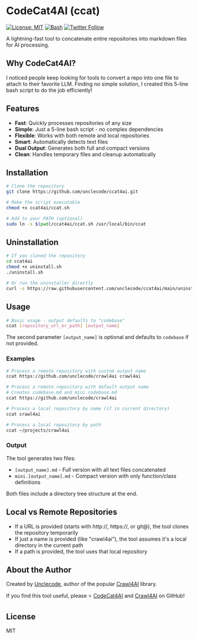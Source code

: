 # CodeCat4AI (ccat)

[![License: MIT](https://img.shields.io/badge/License-MIT-yellow.svg)](https://opensource.org/licenses/MIT)
[![Bash](https://img.shields.io/badge/Shell-Bash-blue.svg)](https://www.gnu.org/software/bash/)
[![Twitter Follow](https://img.shields.io/twitter/follow/unclecode?style=social)](https://twitter.com/unclecode)

A lightning-fast tool to concatenate entire repositories into markdown files for AI processing.

## Why CodeCat4AI?

I noticed people keep looking for tools to convert a repo into one file to attach to their favorite LLM. Finding no simple solution, I created this 5-line bash script to do the job efficiently!

## Features

- **Fast**: Quickly processes repositories of any size
- **Simple**: Just a 5-line bash script - no complex dependencies
- **Flexible**: Works with both remote and local repositories
- **Smart**: Automatically detects text files
- **Dual Output**: Generates both full and compact versions
- **Clean**: Handles temporary files and cleanup automatically

## Installation

```bash
# Clone the repository
git clone https://github.com/unclecode/ccat4ai.git

# Make the script executable
chmod +x ccat4ai/ccat.sh

# Add to your PATH (optional)
sudo ln -s $(pwd)/ccat4ai/ccat.sh /usr/local/bin/ccat
```

## Uninstallation

```bash
# If you cloned the repository
cd ccat4ai
chmod +x uninstall.sh
./uninstall.sh

# Or run the uninstaller directly
curl -s https://raw.githubusercontent.com/unclecode/ccat4ai/main/uninstall.sh | bash
```

## Usage

```bash
# Basic usage - output defaults to "codebase"
ccat [repository_url_or_path] [output_name]
```

The second parameter `[output_name]` is optional and defaults to `codebase` if not provided.

### Examples

```bash
# Process a remote repository with custom output name
ccat https://github.com/unclecode/crawl4ai crawl4ai

# Process a remote repository with default output name
# Creates codebase.md and mini.codebase.md
ccat https://github.com/unclecode/crawl4ai

# Process a local repository by name (if in current directory)
ccat crawl4ai

# Process a local repository by path
ccat ~/projects/crawl4ai
```

### Output

The tool generates two files:
- `[output_name].md` - Full version with all text files concatenated
- `mini.[output_name].md` - Compact version with only function/class definitions

Both files include a directory tree structure at the end.

## Local vs Remote Repositories

- If a URL is provided (starts with http://, https://, or git@), the tool clones the repository temporarily
- If just a name is provided (like "crawl4ai"), the tool assumes it's a local directory in the current path
- If a path is provided, the tool uses that local repository

## About the Author

Created by [Unclecode](https://github.com/unclecode), author of the popular [Crawl4AI](https://github.com/unclecode/crawl4ai) library.

If you find this tool useful, please ⭐ [CodeCat4AI](https://github.com/unclecode/ccat4ai) and [Crawl4AI](https://github.com/unclecode/crawl4ai) on GitHub!

## License

MIT